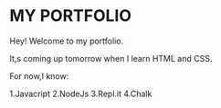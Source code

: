 # MY PORTFOLIO

Hey! Welcome to my portfolio.

It,s coming up tomorrow when I learn HTML and CSS.

For now,I know:
 
 1.Javacript
 2.NodeJs
 3.Repl.it
 4.Chalk